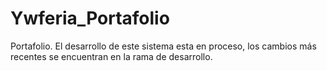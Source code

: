 # Ywferia_Portafolio
Portafolio. El desarrollo de este sistema esta en proceso, los cambios más recentes se encuentran en la rama de desarrollo.
